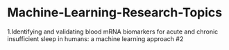 # Machine-Learning-Research-Topics
 
 1.Identifying and validating blood mRNA biomarkers for acute and chronic insufficient sleep in humans: a machine learning approach #2 
